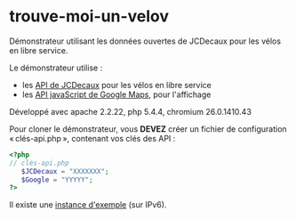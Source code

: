 trouve-moi-un-velov
===================

Démonstrateur utilisant les données ouvertes de JCDecaux pour les vélos en libre service.

Le démonstrateur utilise :
* les [API de JCDecaux](https://developer.jcdecaux.com/#/opendata/) pour les vélos en libre service
* les [API javaScript de Google Maps](https://developers.google.com/maps/documentation/javascript/reference), pour l'affichage

Développé avec apache 2.2.22, php 5.4.4, chromium 26.0.1410.43

Pour cloner le démonstrateur, vous **DEVEZ** créer un fichier de configuration « clés-api.php », contenant vos clés des API :

```php
<?php
// clés-api.php
   $JCDecaux = "XXXXXXX";
   $Google = "YYYYY";
?>
```
Il existe une [instance d'exemple](https://serveur.clauzel.eu/~ltp/trouve-moi-un-velov/) (sur IPv6).
